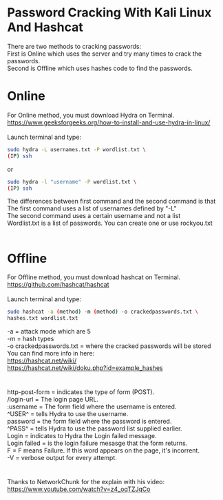 # <b>Password Cracking With Kali Linux And Hashcat </b>
There are two methods to cracking passwords: <br>
First is Online which uses the server and try many times to crack the passwords. <br>
Second is Offline which uses hashes code to find the passwords.

# <b> Online </b>
For Online method, you must download Hydra on Terminal. <br>
https://www.geeksforgeeks.org/how-to-install-and-use-hydra-in-linux/ <br>
<br>
Launch terminal and type:
```bash
sudo hydra -L usernames.txt -P wordlist.txt \
(IP) ssh
```
or
```bash
sudo hydra -l "username" -P wordlist.txt \
(IP) ssh
```
The differences between first command and the second command is that <br>
The first command uses a list of usernames defined by "-L" <br>
The second command uses a certain username and not a list <br>
Wordlist.txt is a list of passwords. You can create one or use rockyou.txt 
<br>
<br>
# <b> Offline </b>
For Offline method, you must download hashcat on Terminal. <br>
https://github.com/hashcat/hashcat <br>
<br>
Launch terminal and type: 
```bash
sudo hashcat -a (method) -m (method) -o crackedpasswords.txt \
hashes.txt wordlist.txt
```
-a = attack mode which are 5 <br>
-m = hash types <br>
-o crackedpasswords.txt = where the cracked passwords will be stored <br>
You can find more info in here: <br>
https://hashcat.net/wiki/ <br>
https://hashcat.net/wiki/doku.php?id=example_hashes <br>
# 
http-post-form = indicates the type of form (POST). <br>
/login-url = The login page URL. <br>
:username = The form field where the username is entered. <br>
^USER^ = tells Hydra to use the username. <br>
password = the form field where the password is entered. <br>
^PASS^ = tells Hydra to use the password list supplied earlier. <br>
Login = indicates to Hydra the Login failed message. <br>
Login failed = is the login failure mesasge that the form returns. <br>
F = F means Failure. If this word appears on the page, it's incorrent. <br>
-V = verbose output for every attempt. <br>
#
Thanks to NetworkChunk for the explain with his video: <br>
https://www.youtube.com/watch?v=z4_oqTZJqCo